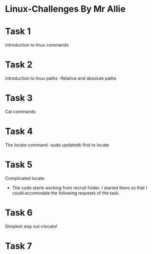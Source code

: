 # Linux-Challenges By Mr Allie

# Task 1
  introduction to linux commands
# Task 2
  introduction to linux paths
  -Relative and absolute paths
# Task 3
  Cat commands
# Task 4
  The locate command
  -sudo updatedb first to locate
# Task 5
  Complicated locate.
  - The code starts working from recruit folder.
  I started there so that I could accomodate the following requests of the task. 
# Task 6
  Simplest way out->locate!

# Task 7
  